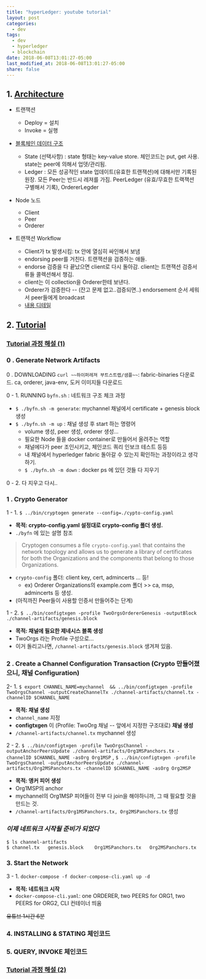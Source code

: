 ```yaml
---
title: "hyperLedger: youtube tutorial"
layout: post
categories:
  - dev
tags:
  - dev
  - hyperledger
  - blockchain
date: 2018-06-08T13:01:27-05:00
last_modified_at: 2018-06-08T13:01:27-05:00
share: false
---
```


## 1. [Architecture](https://hyperledger-fabric.readthedocs.io/en/release-1.2/arch-deep-dive.html)

- 트랜잭션
  - Deploy = 설치
  - Invoke = 실행

- [블록체인 데이터 구조](https://hyperledger-fabric.readthedocs.io/en/release-1.2/arch-deep-dive.html#blockchain-datastructures)
  - State (선택사항) : state 형태는 key-value store. 체인코드는 put, get 사용. state는 peer에 의해서 업뎃/관리됨.
  - Ledger : 모든 성공적인 state 업데이트(유효한 트랜잭션)에 대해서만 기록된 원장. 모든 Peer는 반드시 레져를 가짐. PeerLedger (유효/무효한 트랙잭션 구별해서 기록), OrdererLegder

- Node 노드
  - Client
  - Peer
  - Orderer

- 트랜잭션 Workflow
  - Client가 tx 발생시킴: tx 안에 열심히 싸인해서 보냄
  - endorsing peer를 거친다. 트랜잭션을 검증하는 애들.
  - endorse 검증을 다 끝났으면 client로 다시 돌아감. client는 트랜잭션 검증서류들 콜렉션해서 챙김.
  - client는 이 collection을 Orderer한테 보낸다. 
  - Orderer가 검증한다 -- (잔고 문제 없고..검증되면..) endorsement 순서 세워서 peer들에게 broadcast
  - [내용 디테일](https://hyperledger-fabric.readthedocs.io/en/release-1.2/arch-deep-dive.html#the-client-creates-a-transaction-and-sends-it-to-endorsing-peers-of-its-choice)


## 2. [Tutorial](https://hyperledger-fabric.readthedocs.io/en/release-1.2/tutorials.html)

### [Tutorial 과정 해설 (1)](http://hyperledger-dwmeetup.mybluemix.net/tutorial1.html)

### 0 . **Generate Network Artifacts**

0 . DOWNLOADING `curl ~~하이퍼레져 부트스트랩/샘플~~`: fabric-binaries 다운로드. ca, orderer, java-env, 도커 이미지들 다운로드

0 - 1. RUNNING `byfn.sh` : 네트워크 구조 체크 과정

  - `$ ./byfn.sh -m generate`: mychannel 채널에서 certificate + genesis block 생성
  - `$ ./byfn.sh -m up` : 채널 생성 후 start 하는 명령어
    - volume 생성, peer 생성, orderer 생성...
    - 필요한 Node 들을 docker container로 만들어서 올려주는 역할
    - 채널에다가 peer 조인시키고, 체인코드 쿼리 인보크 테스트 등등 
    - 내 채널에서 hyperledger fabric 돌아갈 수 있는지 확인하는 과정이라고 생각하기.
    - `$ ./byfn.sh -m down` : docker ps 에 있던 것들 다 지우기

0 - 2. 다 지우고 다시..

### 1 . **Crypto Generator**
  
1 - 1. `$ ../bin/cryptogen generate --config=./cypto-config.yaml`
    
  - **목적: crypto-config.yaml 설정대로 crypto-config 폴더 생성.**
  - `./byfn` 에 있는 설명 참조
  > Cryptogen consumes a file ``crypto-config.yaml`` that contains the network topology and allows us to generate a library of certificates for both the Organizations and the components that belong to those Organizations. 
  - `crypto-config` 폴더: client key, cert, admincerts ... 등! 
    - ex) Orderer Organizations의 example.com 폴더 >> ca, msp, admincerts 등 생성.
  - (아직까진 Peer들이 사용할 인증서 만들어주는 단계)
  
1 - 2. `$ ../bin/configtxgen -profile TwoOrgsOrdererGenesis -outputBlock ./channel-artifacts/genesis.block` 
  
  - **목적: 채널에 필요한 제네시스 블록 생성**
  - TwoOrgs 라는 Profile 구성으로... 
  - 이거 돌리고나면, `/channel-artifacts/genesis.block` 생겨져 있음.

### 2 . **Create a Channel Configuration Transaction** (Crypto 만들어졌으니, 채널 Configuration)
2- 1. `$ export CHANNEL_NAME=mychannel  && ../bin/configtxgen -profile TwoOrgsChannel -outputCreateChannelTx ./channel-artifacts/channel.tx -channelID $CHANNEL_NAME`

  - **목적: 채널 생성**
  - `channel_name` 지정
  - **configtxgen** 이 (Profile: TwoOrg 채널 -- 앞에서 지정한 구조대로) **채널 생성**
  - `/channel-artifacts/channel.tx` mychannel 생성
  
2 - 2. `$ ../bin/configtxgen -profile TwoOrgsChannel -outputAnchorPeersUpdate ./channel-artifacts/Org1MSPanchors.tx -channelID $CHANNEL_NAME -asOrg Org1MSP`
, `$ ../bin/configtxgen -profile TwoOrgsChannel -outputAnchorPeersUpdate ./channel-artifacts/Org2MSPanchors.tx -channelID $CHANNEL_NAME -asOrg Org2MSP`
  - **목적: 앵커 피어 생성**
  - Org1MSP의 anchor
  - mychannel의 Org1MSP 피어들이 전부 다 join을 해야하니까, 그 때 필요할 것을 만드는 것.
  - `/channel-artifacts/Org1MSPanchors.tx, Org2MSPanchors.tx` 생성 

### *이제 네트워크 시작될 준비가 되었다*
```
$ ls channel-artifacts
$ channel.tx   genesis.block    Org1MSPanchors.tx   Org2MSPanchors.tx
```

### 3. **Start the Network**
3 - 1. `docker-compose -f docker-compose-cli.yaml up -d`

  - **목적: 네트워크 시작**
  - `docker-compose-cli.yaml`: one ORDERER, two PEERS for ORG1, two PEERS for ORG2, CLI 컨테이너 띄움

~~유튜브 1시간 6분~~

### 4. INSTALLING & STATING 체인코드 
### 5. QUERY, INVOKE 체인코드

### [Tutorial 과정 해설 (2)](http://hyperledger-dwmeetup.mybluemix.net/tutorial2.html)

